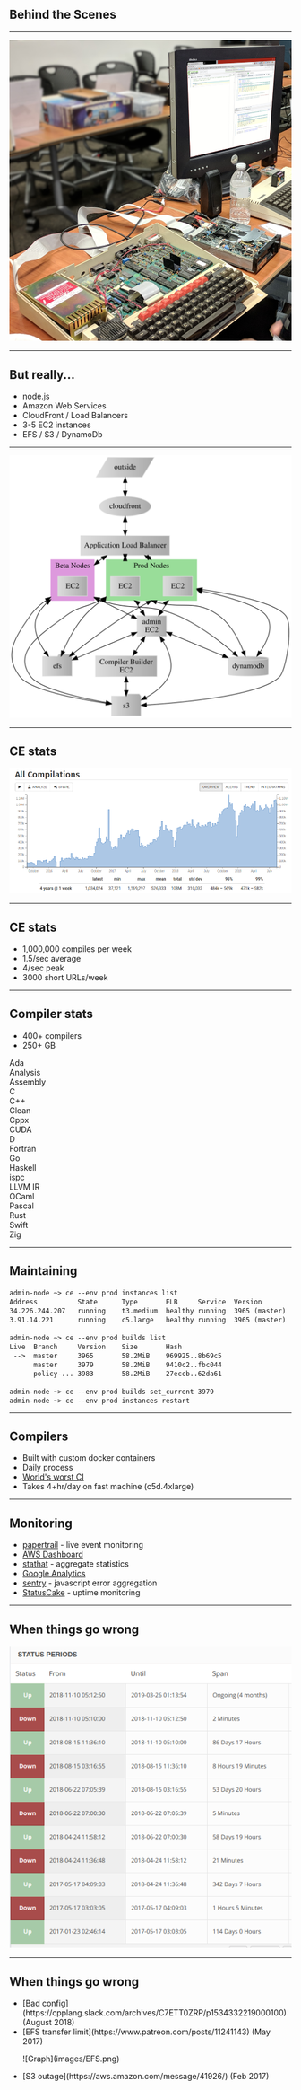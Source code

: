 ## Behind the Scenes
<!-- .element: class="white-bg" -->

---


![Server](images/CE_server_2.jpg)<!-- .element: height="500" -->

---

<div>

## But really...

* node.js
* Amazon Web Services
* CloudFront / Load Balancers
* 3-5 EC2 instances
* EFS / S3 / DynamoDb

</div><!-- .element: class="white-bg" -->

---

![Diag](images/ce_aws.svg)<!-- .element: class="no-border" -->

---

## CE stats
<!-- .element: class="white-bg" -->

![Stats](images/all_compilations_stats.png)<!-- .element: class="no-border stretch white-bg" -->

---

<div>

## CE stats

* 1,000,000 compiles per week
* 1.5/sec average
* 4/sec peak
* 3000 short URLs/week

</div><!-- .element: class="white-bg" -->

---

<div class="white-bg">

## Compiler stats

* 400+ compilers
* 250+ GB

<div class="lang-container">
<div>Ada</div>
<div>Analysis</div>
<div>Assembly</div>
<div>C</div>
<div>C++</div>
<div>Clean</div>
<div>Cppx</div>
<div>CUDA</div>
<div>D</div>
<div>Fortran</div>
<div>Go</div>
<div>Haskell</div>
<div>ispc</div>
<div>LLVM IR</div>
<div>OCaml</div>
<div>Pascal</div>
<div>Rust</div>
<div>Swift</div>
<div>Zig</div>
</div><!-- -->

</div>

---

<div class="white-bg">

## Maintaining

```
admin-node ~> ce --env prod instances list
Address          State      Type       ELB     Service  Version       
34.226.244.207   running    t3.medium  healthy running  3965 (master) 
3.91.14.221      running    c5.large   healthy running  3965 (master) 

admin-node ~> ce --env prod builds list
Live  Branch     Version    Size       Hash          
 -->  master     3965       58.2MiB    969925..8b69c5
      master     3979       58.2MiB    9410c2..fbc044
      policy-... 3983       58.2MiB    27eccb..62da61

admin-node ~> ce --env prod builds set_current 3979
admin-node ~> ce --env prod instances restart
```

</div>

---

<div class="white-bg">

## Compilers

* Built with custom docker containers
* Daily process
* [World's worst CI](https://godbolt.org/admin/builds.html)
* Takes 4+hr/day on fast machine (c5d.4xlarge)

</div>

---

<div class="white-bg">

## Monitoring

* [papertrail](https://papertrailapp.com/events) - live event monitoring
* [AWS Dashboard](https://console.aws.amazon.com/cloudwatch/home?region=us-east-1#dashboards:name=CompilerExplorer)
* [stathat](https://www.stathat.com/v) - aggregate statistics
* [Google Analytics](https://analytics.google.com/analytics/web/?hl=en-GB&pli=1#/report/visitors-overview/a55180w58851134p60096530/)
* [sentry](https://sentry.io/organizations/compiler-explorer/issues) - javascript error aggregation
* [StatusCake](https://app.statuscake.com/UptimeStatus.php?tid=1813107) - uptime monitoring

</div>

---

## When things go wrong

![Uptime](images/status.png)<!-- .element: height="500" -->

---

<div class="white-bg">

## When things go wrong

<ul>
<li>[Bad config](https://cpplang.slack.com/archives/C7ETT0ZRP/p1534332219000100) (August 2018)</li>
<li class=fragment>[EFS transfer limit](https://www.patreon.com/posts/11241143) (May 2017)<p>
      ![Graph](images/EFS.png)<!-- .element: height="200" --></li>
<li class=fragment>[S3 outage](https://aws.amazon.com/message/41926/) (Feb 2017)</li>
</ul>

</div>